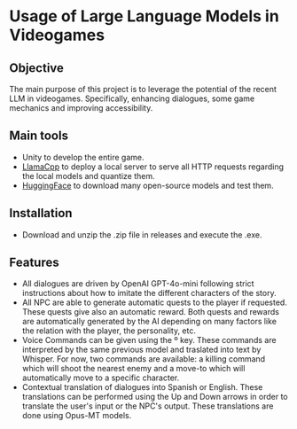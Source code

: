 # Usage of Large Language Models in Videogames
## Objective
The main purpose of this project is to leverage the potential of the recent LLM in videogames. Specifically, enhancing dialogues, some game mechanics and improving accessibility.
## Main tools
- Unity to develop the entire game.
- [LlamaCpp](https://github.com/ggml-org/llama.cpp) to deploy a local server to serve all HTTP requests regarding the local models and quantize them.
- [HuggingFace](https://huggingface.co) to download many open-source models and test them.
## Installation
- Download and unzip the .zip file in releases and execute the .exe.
## Features
- All dialogues are driven by OpenAI GPT-4o-mini following strict instructions about how to imitate the different characters of the story.
- All NPC are able to generate automatic quests to the player if requested. These quests give also an automatic reward. Both quests and rewards are automatically generated by the AI depending on many factors like the relation with the player, the personality, etc.
- Voice Commands can be given using the º key. These commands are interpreted by the same previous model and traslated into text by Whisper. For now, two commands are available: a killing command which will shoot the nearest enemy and a move-to which will automatically move to a specific character.
- Contextual translation of dialogues into Spanish or English. These translations can be performed using the Up and Down arrows in order to translate the user's input or the NPC's output. These translations are done using Opus-MT models.
